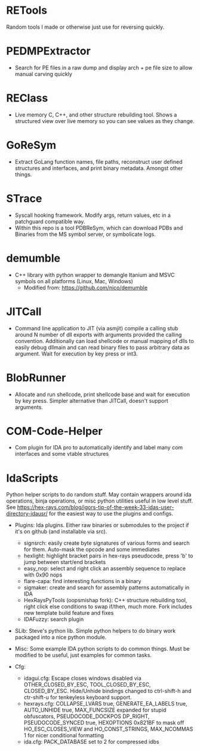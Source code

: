 # RETools
Random tools I made or otherwise just use for reversing quickly.

# PEDMPExtractor
* Search for PE files in a raw dump and display arch + pe file size to allow manual carving quickly

# REClass
* Live memory C, C++, and other structure rebuilding tool. Shows a structured view over live memory so you can see values as they change.

# GoReSym
* Extract GoLang function names, file paths, reconstruct user defined structures and interfaces, and print binary metadata. Amongst other things.

# STrace
* Syscall hooking framework. Modify args, return values, etc in a patchguard compatible way.
* Within this repo is a tool PDBReSym, which can download PDBs and Binaries from the MS symbol server, or symbolicate logs.

# demumble
* C++ library with python wrapper to demangle Itanium and MSVC symbols on all platforms (Linux, Mac, Windows)
  * Modified from: https://github.com/nico/demumble

# JITCall 
* Command line application to JIT (via asmjit) compile a calling stub around N number of dll exports with arguments provided the calling convention. Additionally can load shellcode or manual mapping of dlls to easily debug dllmain and can read binary files to pass arbitrary data as argument. Wait for execution by key press or int3.

# BlobRunner
* Allocate and run shellcode, print shellcode base and wait for execution by key press. Simpler alternative than JITCall, doesn't support arguments.

# COM-Code-Helper
* Com plugin for IDA pro to automatically identify and label many com interfaces and some vtable structures

# IdaScripts
Python helper scripts to do random stuff. May contain wrappers around ida operations, binja operations, or misc python utilities useful in low level stuff. See https://hex-rays.com/blog/igors-tip-of-the-week-33-idas-user-directory-idausr/ for the easiest way to use the plugins and configs.

 * Plugins:
     Ida plugins. Either raw binaries or submodules to the project if it's on github (and installable via src).
     * signsrch: easily create byte signatures of various forms and search for them. Auto-mask the opcode and some immediates
     * hexlight: highlight bracket pairs in hex-rays pseudocode, press 'b' to jump between start/end brackets
     * easy_nop: select and right click an assembly sequence to replace with 0x90 nops
     * flare-capa: find interesting functions in a binary
     * sigmaker: create and search for assembly patterns automatically in IDA
     * HexRaysPyTools (oopsmishap fork): C++ structure rebuilding tool, right click else conditions to swap if/then, much more. Fork includes new template build feature and fixes
     * IDAFuzzy: search plugin
     
 * SLib:
     Steve's python lib. Simple python helpers to do binary work packaged into a nice python module.
 
 * Misc: Some example IDA python scripts to do common things. Must be modified to be useful, just examples for common tasks.
     
 * Cfg: 
     * idagui.cfg: Escape closes windows disabled via OTHER_CLOSED_BY_ESC, TOOL_CLOSED_BY_ESC, CLOSED_BY_ESC. Hide/Unhide bindings changed to ctrl-shift-h and ctr-shift-u for tenkeyless keyboard support.
     * hexrays.cfg: COLLAPSE_LVARS true, GENERATE_EA_LABELS true, AUTO_UNHIDE true, MAX_FUNCSIZE expanded for stupid obfuscators, PSEUDOCODE_DOCKPOS DP_RIGHT, PSEUDOCODE_SYNCED true, HEXOPTIONS 0x821BF to mask off HO_ESC_CLOSES_VIEW and HO_CONST_STRINGS, MAX_NCOMMAS 1 for nicer conditional formatting
     * ida.cfg: PACK_DATABASE set to 2 for compressed idbs

